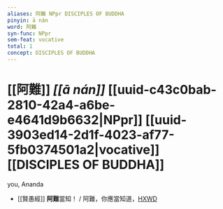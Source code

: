 ```yaml
---
aliases: 阿難 NPpr DISCIPLES OF BUDDHA
pinyin: ā nán
word: 阿難
syn-func: NPpr
sem-feat: vocative
total: 1
concept: DISCIPLES OF BUDDHA 
---
```

# [[阿難]] *[[ā nán]]*  [[uuid-c43c0bab-2810-42a4-a6be-e4641d9b6632|NPpr]] [[uuid-3903ed14-2d1f-4023-af77-5fb0374501a2|vocative]] [[DISCIPLES OF BUDDHA]]
you, Ananda
 - [[賢愚經]] **阿難**當知！ / 阿難，你應當知道，[HXWD](https://hxwd.org/textview.html?location=KR6b0059_T_005-0385b.3)
